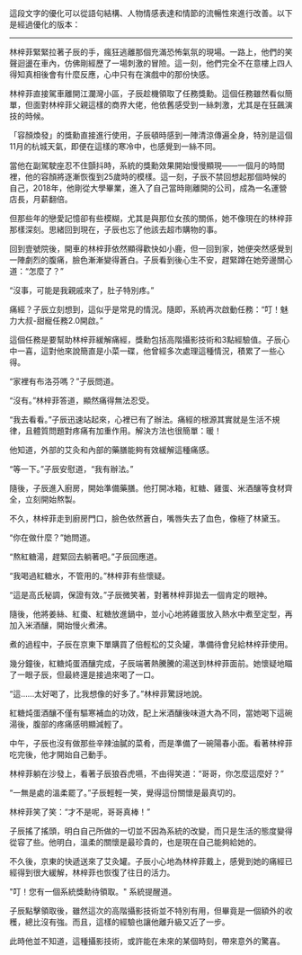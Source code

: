 這段文字的優化可以從語句結構、人物情感表達和情節的流暢性來進行改善。以下是經過優化的版本：

---

林梓菲緊緊拉著子辰的手，瘋狂逃離那個充滿恐怖氣氛的現場。一路上，他們的笑聲迴盪在車內，仿佛剛經歷了一場刺激的冒險。這一刻，他們完全不在意樓上四人得知真相後會有什麼反應，心中只有在演戲中的那份快感。

林梓菲直接駕車離開江瀾灣小區，子辰趁機領取了任務獎勳。這個任務雖然看似簡單，但面對林梓菲父親這樣的商界大佬，他依舊感受到一絲刺激，尤其是在狂飆演技的時候。

「容顏煥發」的獎勳直接進行使用，子辰頓時感到一陣清涼傳遍全身，特別是這個11月的杭城天氣，即便在這樣的寒冷中，也感覺到一絲不同。

當他在副駕駛座忍不住顫抖時，系統的獎勳效果開始慢慢顯現——一個月的時間裡，他的容顏將逐漸恢復到25歲時的模樣。這一刻，子辰不禁回想起那個時候的自己，2018年，他剛從大學畢業，進入了自己當時剛離開的公司，成為一名運營店長，月薪翻倍。

但那些年的戀愛記憶卻有些模糊，尤其是與那位女孩的關係，她不像現在的林梓菲那樣深刻。思緒回到現在，子辰也忘了他該去超市購物的事。

回到壹號院後，開車的林梓菲依然顯得歡快如小鹿，但一回到家，她便突然感覺到一陣劇烈的腹痛，臉色漸漸變得蒼白。子辰看到後心生不安，趕緊蹲在她旁邊關心道：“怎麼了？”

“沒事，可能是我親戚來了，肚子特別疼。”

痛經？子辰立刻想到，這似乎是常見的情況。隨即，系統再次啟動任務：“叮！魅力大叔-甜寵任務2.0開啟。”

這個任務是要幫助林梓菲緩解痛經，獎勳包括高階攝影技術和3點經驗值。子辰心中一喜，這對他來說簡直是小菜一碟，他曾經多次處理這種情況，積累了一些心得。

“家裡有布洛芬嗎？”子辰問道。

“沒有。”林梓菲答道，顯然痛得無法忍受。

“我去看看。”子辰迅速站起來，心裡已有了辦法。痛經的根源其實就是生活不規律，且體質問題對疼痛有加重作用。解決方法也很簡單：暖！

他知道，外部的艾灸和內部的藥膳能夠有效緩解這種痛感。

“等一下。”子辰安慰道，“我有辦法。”

隨後，子辰進入廚房，開始準備藥膳。他打開冰箱，紅糖、雞蛋、米酒釀等食材齊全，立刻開始熬製。

不久，林梓菲走到廚房門口，臉色依然蒼白，嘴唇失去了血色，像極了林黛玉。

“你在做什麼？”她問道。

“熬紅糖湯，趕緊回去躺著吧。”子辰回應道。

“我喝過紅糖水，不管用的。”林梓菲有些懷疑。

“這是高氏秘調，保證有效。”子辰微笑著，對著林梓菲拋去一個肯定的眼神。

隨後，他將姜絲、紅棗、紅糖放進鍋中，並小心地將雞蛋放入熱水中煮至定型，再加入米酒釀，開始慢火煮沸。

煮的過程中，子辰在京東下單購買了倍輕松的艾灸罐，準備待會兒給林梓菲使用。

幾分鐘後，紅糖炖蛋酒釀完成，子辰端著熱騰騰的湯送到林梓菲面前。她懷疑地瞄了一眼子辰，但最終還是接過來喝了一口。

“這……太好喝了，比我想像的好多了。”林梓菲驚訝地說。

紅糖炖蛋酒釀不僅有驅寒補血的功效，配上米酒釀後味道大為不同，當她喝下這碗湯後，腹部的疼痛感明顯減輕了。

中午，子辰也沒有做那些辛辣油膩的菜肴，而是準備了一碗陽春小面。看著林梓菲吃完後，他才開始自己動手。

林梓菲躺在沙發上，看著子辰狼吞虎嚥，不由得笑道：“哥哥，你怎麼這麼好？”

“一無是處的溫柔罷了。”子辰輕輕一笑，覺得這份關懷是最真切的。

林梓菲笑了笑：“才不是呢，哥哥真棒！”

子辰搖了搖頭，明白自己所做的一切並不因為系統的改變，而只是生活的態度變得從容了些。他明白，溫柔的關懷是最珍貴的，也是現在自己能夠給她的。

不久後，京東的快遞送來了艾灸罐。子辰小心地為林梓菲戴上，感覺到她的痛經已經得到很大緩解，林梓菲也恢復了往日的活力。

"叮！您有一個系統獎勳待領取。" 系統提醒道。

子辰點擊領取後，雖然這次的高階攝影技術並不特別有用，但畢竟是一個額外的收穫，總比沒有強。而且，這樣的經驗也讓他離升級又近了一步。

此時他並不知道，這種攝影技術，或許能在未來的某個時刻，帶來意外的驚喜。